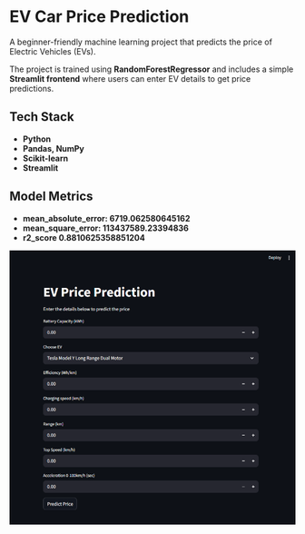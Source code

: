 # EV Car Price Prediction

A beginner-friendly machine learning project that predicts the price of Electric Vehicles (EVs).

The project is trained using **RandomForestRegressor** and includes a simple **Streamlit frontend** where users can enter EV details to get price predictions.

## Tech Stack

- **Python**
- **Pandas, NumPy**
- **Scikit-learn**
- **Streamlit**

## Model Metrics

- **mean_absolute_error: 6719.062580645162**
- **mean_square_error: 113437589.23394836**
- **r2_score 0.8810625358851204**


![alt text](img.PNG)